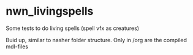 # nwn_livingspells
Some tests to do living spells (spell vfx as creatures)

Buid up, similar to nasher folder structure.  Only in /org are the compiled mdl-files

